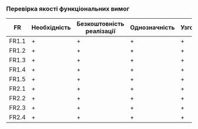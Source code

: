 ### Перевірка якості функціональних вимог
| FR | Необхідність | Безкоштовність реалізації | Однозначність | Узгодженість | Завершеність | Атомарність | Здійсненність | Відстежуваність | Перевіряємість |
| ----- | - | - | - | - | - | - | - | - | - |
| FR1.1 | + | + | + | + | + | + | + | + | + |
| FR1.2 | + | + | + | + | + | + | + | + | + |
| FR1.3 | + | + | + | + | + | + | + | + | + |
| FR1.4 | + | + | + | + | + | + | + | + | + |
| FR1.5 | + | + | + | + | + | + | + | + | + |
| FR2.1 | + | + | + | + | + | + | + | + | + |
| FR2.2 | + | + | + | + | + | + | + | + | + |
| FR2.3 | + | + | + | + | + | + | + | + | + |
| FR2.4 | + | + | + | + | + | + | + | + | + |
